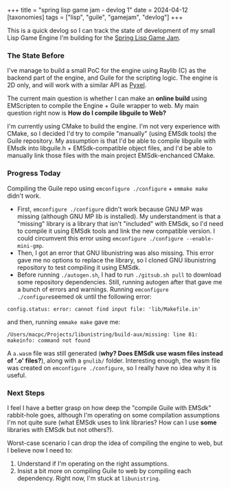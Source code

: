 +++
title = "spring lisp game jam - devlog 1"
date = 2024-04-12
[taxonomies]
tags = ["lisp", "guile", "gamejam", "devlog"]
+++

This is a quick devlog so I can track the state of development of my small Lisp Game Engine I'm building for the [Spring Lisp Game Jam](https://itch.io/jam/spring-lisp-game-jam-2024).

### The State Before

I've manage to build a small PoC for the engine using Raylib (C) as the backend part of the engine, and Guile for the scripting logic. The engine is 2D only, and will work with a similar API as [Pyxel](https://enginesdatabase.com/engine/pyxel/).

The current main question is whether I can make an **online build** using EMScripten to compile the Engine + Guile wrapper to web. My main question right now is **How do I compile libguile to Web?**

I'm currently using CMake to build the engine. I'm not very experience with CMake, so I decided I'd try to compile "manually" (using EMSdk tools) the Guile repository. My assumption is that I'd be able to compile libguile with EMsdk into libguile.h + EMSdk-compatible object files, and I'd be able to manually link those files with the main project EMSdk-enchanced CMake.

### Progress Today

Compiling the Guile repo using `emconfigure ./configure` + `emmake make` didn't work.

- First, `emconfigure ./configure` didn't work because GNU MP was missing (although GNU MP lib is installed). My understandment is that a "missing" library is a library that isn't "included" with EMSdk, so I'd need to compile it using EMSdk tools and link the new compatible version. I could circumvent this error using `emconfigure ./configure --enable-mini-gmp`.
- Then, I got an error that GNU libunistring was also missing. This error gave me no options to replace the library, so I cloned GNU libunistring repository to test compiling it using EMSdk.
- Before running `./autogen.sh`, I had to run `./gitsub.sh pull` to download some repository dependencies. Still, running autogen after that gave me a bunch of errors and warnings. Running `emconfigure ./configure`seemed ok until the following error:

`config.status: error: cannot find input file: 'lib/Makefile.in'`

and then, running `emmake make` gave me:

`/Users/macpc/Projects/libunistring/build-aux/missing: line 81: makeinfo: command not found`

A `a.wasm` file was still generated (**why? Does EMSdk use wasm files instead of '.o' files?**), along with a `gnulib/` folder. Interesting enough, the wasm file was created on `emconfigure ./configure`, so I really have no idea why it is useful.


### Next Steps

I feel I have a better grasp on how deep the "compile Guile with EMSdk" rabbit-hole goes, although I'm operating on some compilation assumptions I'm not quite sure (what EMSdk uses to link libraries? How can I use **some** libraries with EMSdk but not others?).

Worst-case scenario I can drop the idea of compiling the engine to web, but I believe now I need to:

1. Understand if I'm operating on the right assumptions.
2. Insist a bit more on compiling Guile to web by compiling each dependency. Right now, I'm stuck at `libunistring`.
